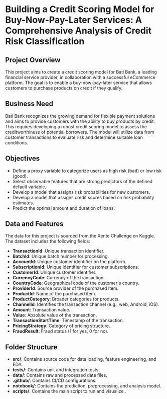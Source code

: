 # Building a Credit Scoring Model for Buy-Now-Pay-Later Services: A Comprehensive Analysis of Credit Risk Classification

## Project Overview
This project aims to create a credit scoring model for Bati Bank, a leading financial service provider, in collaboration with a successful eCommerce platform. The goal is to enable a buy-now-pay-later service that allows customers to purchase products on credit if they qualify.

## Business Need
Bati Bank recognizes the growing demand for flexible payment solutions and aims to provide customers with the ability to buy products by credit. This requires developing a robust credit scoring model to assess the creditworthiness of potential borrowers. The model will utilize data from customer transactions to evaluate risk and determine suitable loan conditions.

## Objectives
- Define a proxy variable to categorize users as high risk (bad) or low risk (good).
- Select observable features that are strong predictors of the defined default variable.
- Develop a model that assigns risk probabilities for new customers.
- Develop a model that assigns credit scores based on risk probability estimates.
- Predict the optimal amount and duration of loans.

## Data and Features
The data for this project is sourced from the Xente Challenge on Kaggle. The dataset includes the following fields:

- **TransactionId**: Unique transaction identifier.
- **BatchId**: Unique batch number for processing.
- **AccountId**: Unique customer identifier on the platform.
- **SubscriptionId**: Unique identifier for customer subscriptions.
- **CustomerId**: Unique customer identifier.
- **CurrencyCode**: Currency of the transaction.
- **CountryCode**: Geographical code of the customer's country.
- **ProviderId**: Source provider of the purchased item.
- **ProductId**: Name of the purchased item.
- **ProductCategory**: Broader categories for products.
- **ChannelId**: Identifies the transaction channel (e.g., web, Android, iOS).
- **Amount**: Transaction value.
- **Value**: Absolute value of the transaction.
- **TransactionStartTime**: Timestamp of the transaction.
- **PricingStrategy**: Category of pricing structure.
- **FraudResult**: Fraud status (1 for yes, 0 for no).

## Folder Structure
- **src/**: Contains source code for data loading, feature engineering, and EDA.
- **tests/**: Contains unit and integration tests.
- **data/**: Contains raw and processed data files.
- **.github/**: Contains CI/CD configurations.
- **notebook/**: Contains the prediction, preprocessing, and analysis model.
- **scripts/**: Contains the main script to run and visualize..


